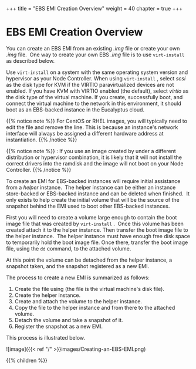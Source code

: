 +++
title = "EBS EMI Creation Overview"
weight = 40
chapter = true
+++


# EBS EMI Creation Overview
You can create an EBS EMI from an existing *.img* file or create your own *.img* file.  One way to create your own EBS *.img* file is to use `virt-install` as described below. 

Use `virt-install` on a system with the same operating system version and hypervisor as your Node Controller. When using `virt-install` , select *scsi* as the disk type for KVM if the VIRTIO paravirtualized devices are not enabled. If you have KVM with VIRTIO enabled (the default), select *virtio* as the disk type of the virtual machine. If you create, successfully boot, and connect the virtual machine to the network in this environment, it should boot as an EBS-backed instance in the Eucalyptus cloud. 


{{% notice note %}}
For CentOS or RHEL images, you will typically need to edit the file and remove the line. This is because an instance's network interface will always be assigned a different hardware address at instantiation. 
{{% /notice %}}



{{% notice note %}}
: If you use an image created by under a different distribution or hypervisor combination, it is likely that it will not install the correct drivers into the ramdisk and the image will not boot on your Node Controller. 
{{% /notice %}}


To create an EMI for EBS-backed instances will require initial assistance from a *helper* instance.  The helper instance can be either an instance store-backed or EBS-backed instance and can be deleted when finished.  It only exists to help create the initial volume that will be the source of the snapshot behind the EMI used to boot other EBS-backed instances. 

First you will need to create a volume large enough to contain the boot image file that was created by `virt-install` .  Once this volume has been created attach it to the helper instance. Then transfer the boot image file to the helper instance.  The helper instance must have enough free disk space to temporarily hold the boot image file. Once there, transfer the boot image file, using the `dd` command, to the attached volume. 

At this point the volume can be detached from the helper instance, a snapshot taken, and the snapshot registered as a new EMI. 

The process to create a new EMI is summarized as follows: 

1. Create the file using (the file is the virtual machine's disk file). 
1. Create the helper instance. 
1. Create and attach the volume to the helper instance. 
1. Copy the file to the helper instance and from there to the attached volume. 
1. Detach the volume and take a snapshot of it. 
1. Register the snapshot as a new EMI. 


This process is illustrated below. 




![image]({{< ref "/" >}}images/Creating-an-EBS-EMI.png)




{{% children %}}

